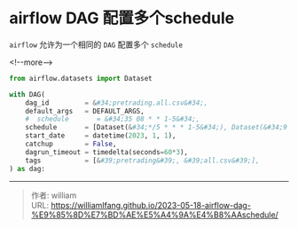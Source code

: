 # airflow DAG 配置多个schedule


`airflow` 允许为一个相同的 `DAG` 配置多个 `schedule`

&lt;!--more--&gt;

```python
from airflow.datasets import Dataset

with DAG(
    dag_id         = &#34;pretrading.all.csv&#34;,
    default_args   = DEFAULT_ARGS,
    #  schedule       = &#34;35 08 * * 1-5&#34;,
    schedule       = [Dataset(&#34;*/5 * * * 1-5&#34;), Dataset(&#34;9 18 * * 1-5&#34;)],
    start_date     = datetime(2023, 1, 1),
    catchup        = False,
    dagrun_timeout = timedelta(seconds=60*3),
    tags           = [&#39;pretrading&#39;, &#39;all.csv&#39;],
) as dag:
```



---

> 作者: william  
> URL: https://williamlfang.github.io/2023-05-18-airflow-dag-%E9%85%8D%E7%BD%AE%E5%A4%9A%E4%B8%AAschedule/  

